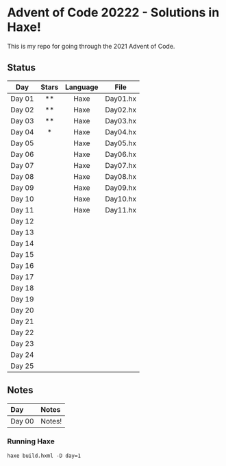 # Advent of Code 20222 - Solutions in Haxe!

This is my repo for going through the 2021 Advent of Code.

## Status

|  Day   | Stars | Language |   File   |
| :----: | :---: | :------: | :------: |
| Day 01 | **    |   Haxe   | Day01.hx |
| Day 02 | **    |   Haxe   | Day02.hx |
| Day 03 | **    |   Haxe   | Day03.hx |
| Day 04 | *     |   Haxe   | Day04.hx |
| Day 05 |       |   Haxe   | Day05.hx |
| Day 06 |       |   Haxe   | Day06.hx |
| Day 07 |       |   Haxe   | Day07.hx |
| Day 08 |       |   Haxe   | Day08.hx |
| Day 09 |       |   Haxe   | Day09.hx |
| Day 10 |       |   Haxe   | Day10.hx |
| Day 11 |       |   Haxe   | Day11.hx |
| Day 12 |       |          |          |
| Day 13 |       |          |          |
| Day 14 |       |          |          |
| Day 15 |       |          |          |
| Day 16 |       |          |          |
| Day 17 |       |          |          |
| Day 18 |       |          |          |
| Day 19 |       |          |          |
| Day 20 |       |          |          |
| Day 21 |       |          |          |
| Day 22 |       |          |          |
| Day 23 |       |          |          |
| Day 24 |       |          |          |
| Day 25 |       |          |          |

## Notes

| Day    | Notes  |
| :----- | :----- |
| Day 00 | Notes! |

### Running Haxe

`haxe build.hxml -D day=1`
